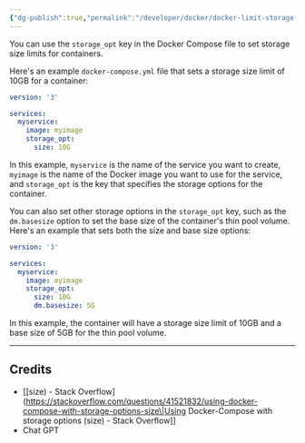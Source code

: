 ```yaml
---
{"dg-publish":true,"permalink":"/developer/docker/docker-limit-storage-space/","noteIcon":""}
---
```


You can use the `storage_opt` key in the Docker Compose file to set storage size limits for containers.

Here's an example `docker-compose.yml` file that sets a storage size limit of 10GB for a container:

```yml
version: '3'

services:
  myservice:
    image: myimage
    storage_opt:
      size: 10G
```

In this example, `myservice` is the name of the service you want to create, `myimage` is the name of the Docker image you want to use for the service, and `storage_opt` is the key that specifies the storage options for the container.

You can also set other storage options in the `storage_opt` key, such as the `dm.basesize` option to set the base size of the container's thin pool volume. Here's an example that sets both the size and base size options:

```yml
version: '3'

services:
  myservice:
    image: myimage
    storage_opt:
      size: 10G
      dm.basesize: 5G
```

In this example, the container will have a storage size limit of 10GB and a base size of 5GB for the thin pool volume.

---
## Credits
- [[size) - Stack Overflow](https://stackoverflow.com/questions/41521832/using-docker-compose-with-storage-options-size\|Using Docker-Compose with storage options (size) - Stack Overflow]]
- Chat GPT